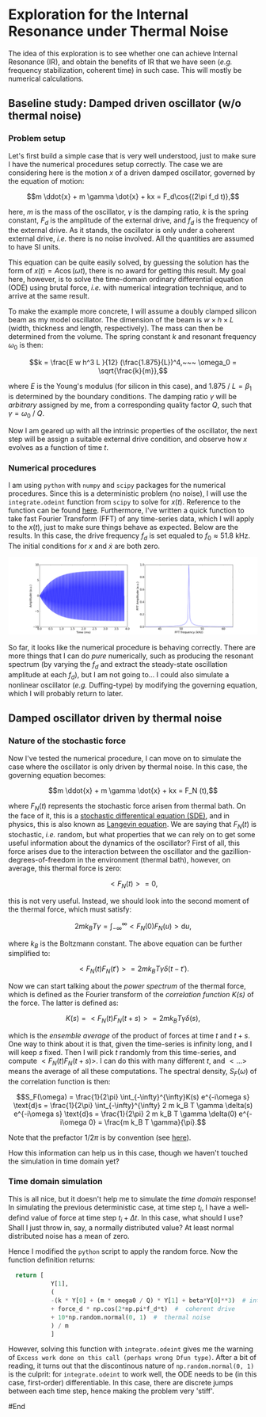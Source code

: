 # Exploration for the Internal Resonance under Thermal Noise
The idea of this exploration is to see whether one can achieve Internal Resonance (IR), and obtain the benefits of IR that we have seen (*e.g.* frequency stabilization, coherent time) in such case. This will mostly be numerical calculations. 

## Baseline study: Damped driven oscillator (w/o thermal noise)
### Problem setup
Let's first build a simple case that is very well understood, just to make sure I have the numerical procedures setup correctly. The case we are considering here is the motion $x$ of a driven damped oscillator, governed by the equation of motion:

$$m \ddot{x} + m \gamma \dot{x} + kx = F_d\cos{(2\pi f_d t)},$$

here, $m$ is the mass of the oscillator, $\gamma$ is the damping ratio, $k$ is the spring constant, $F_d$ is the amplitude of the external drive, and $f_d$ is the frequency of the external drive. As it stands, the oscillator is only under a coherent external drive, *i.e.* there is no noise involved. All the quantities are assumed to have SI units. 

This equation can be quite easily solved, by guessing the solution has the form of $x(t) = A \cos{(\omega t)}$, there is no award for getting this result. My goal here, however, is to solve the time-domain ordinary differential equation (ODE) using brutal force, *i.e.* with numerical integration technique, and to arrive at the same result. 

To make the example more concrete, I will assume a doubly clamped silicon beam as my model oscillator. The dimension of the beam is $w \times h \times L$ (width, thickness and length, respectively). The mass can then be determined from the volume. The spring constant $k$ and resonant frequency $\omega_0$ is then:

$$k = \frac{E w h^3 L }{12} (\frac{1.875}{L})^4,~~~
\omega_0 = \sqrt{\frac{k}{m}},$$

where $E$ is the Young's modulus (for silicon in this case), and $1.875~/~L = \beta_1$ is determined by the boundary conditions. The damping ratio $\gamma$ will be *arbitrary* assigned by me, from a corresponding quality factor $Q$, such that $\gamma = \omega_0~/~Q$. 

Now I am geared up with all the intrinsic properties of the oscillator, the next step will be assign a suitable external drive condition, and observe how $x$ evolves as a function of time $t$.  

### Numerical procedures
I am using `python` with `numpy` and `scipy` packages for the numerical procedures. Since this is a deterministic problem (no noise), I will use the `integrate.odeint` function from `scipy` to solve for $x(t)$. Reference to the function can be found [here](https://docs.scipy.org/doc/scipy/reference/generated/scipy.integrate.odeint.html). Furthermore, I've written a quick function to take fast Fourier Transform (FFT) of any time-series data, which I will apply to the $x(t)$, just to make sure things behave as expected. Below are the results. In this case, the drive frequency $f_d$ is set equaled to $f_0 \approx 51.8$ kHz. The initial conditions for $x$ and $\dot{x}$ are both zero.

![alt text](figure_1.png "Baseline")

So far, it looks like the numerical procedure is behaving correctly. There are more things that I can do *pure* numerically, such as producing the resonant spectrum (by varying the $f_d$ and extract the steady-state oscillation amplitude at each $f_d$), but I am not going to... I could also simulate a nonlinear oscillator (*e.g.* Duffing-type) by modifying the governing equation, which I will probably return to later. 

## Damped oscillator driven by thermal noise
### Nature of the stochastic force
Now I've tested the numerical procedure, I can move on to simulate the case where the oscillator is only driven by thermal noise. In this case, the governing equation becomes: 

$$m \ddot{x} + m \gamma \dot{x} + kx = F_N (t),$$

where $F_N(t)$ represents the stochastic force arisen from thermal bath. On the face of it, this is a [stochastic differentical equation (SDE)](https://en.wikipedia.org/wiki/Stochastic_differential_equation), and in physics, this is also known as [Langevin equation](https://en.wikipedia.org/wiki/Langevin_dynamics). We are saying that $F_N(t)$ is stochastic, *i.e.* random, but what properties that we can rely on to get some useful information about the dynamics of the oscillator? First of all, this force arises due to the interaction between the oscillator and the gazillion-degrees-of-freedom in the environment (thermal bath), however, on average, this thermal force is zero:

$$<F_N(t)> = 0,$$

this is not very useful. Instead, we should look into the second moment of the thermal force, which must satisfy:

$$2 m k_B T \gamma = \int_{-\infty}^{\infty}<F_N(0)F_N(u)> \text{d}u,$$

where $k_B$ is the Boltzmann constant. The above equation can be further simplified to:

$$<F_N(t)F_N(t')> = 2 m k_B T \gamma \delta(t-t').$$

Now we can start talking about the *power spectrum* of the thermal force, which is defined as the Fourier transform of the *correlation function K(s)* of the force. The latter is defined as:

$$K(s) = <F_N(t)F_N(t+s)> =  2 m k_B T \gamma \delta(s),$$

which is the *ensemble average* of the product of forces at time $t$ and $t+s$. One way to think about it is that, given the time-series is infinity long, and I will keep $s$ fixed. Then I will pick $t$ randomly from this time-series, and compute $<F_N(t)F_N(t+s)>$. I can do this with many different $t$, and $<...>$ means the average of all these computations. The spectral density, $S_F(\omega)$ of the correlation function is then:

$$S_F(\omega) = \frac{1}{2\pi} \int_{-\infty}^{\infty}K(s) e^{-i\omega s} \text{d}s
= \frac{1}{2\pi} \int_{-\infty}^{\infty} 2 m k_B T \gamma \delta(s) e^{-i\omega s} \text{d}s
= \frac{1}{2\pi} 2 m k_B T \gamma \delta(0) e^{-i\omega 0}
= \frac{m k_B T \gamma}{\pi}.$$

Note that the prefactor $1/2\pi$ is by convention (see [here](https://en.wikipedia.org/wiki/Fourier_transform#Other_conventions)). 

How this information can help us in this case, though we haven't touched the simulation in time domain yet?

### Time domain simulation
This is all nice, but it doesn't help me to simulate the *time domain* response! In simulating the previous deterministic case, at time step $t_i$, I have a well-defind value of force at time step $t_i + \Delta t$. In this case, what should I use? Shall I just throw in, say, a normally distributed value? At least normal distributed noise has a mean of zero. 

Hence I modified the `python` script to apply the random force. Now the function definition returns:

~~~python
  return [
            Y[1], 
            (
            -(k * Y[0] + (m * omega0 / Q) * Y[1] + beta*Y[0]**3)  # internal dynamic 
            + force_d * np.cos(2*np.pi*f_d*t)  #  coherent drive
            + 10*np.random.normal(0, 1)  #  thermal noise
            ) / m           
            ]
~~~	

However, solving this function with `integrate.odeint` gives me the warning of `Excess work done on this call (perhaps wrong Dfun type)`. After a bit of reading, it turns out that the discontinous nature of `np.random.normal(0, 1)` is the culprit: for `integrate.odeint` to work well, the ODE needs to be (in this case, first-order) differentiable. In this case, there are discrete jumps between each time step, hence making the problem very 'stiff'. 









































#End